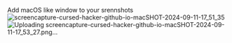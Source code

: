 Add macOS like window to your srennshots
![screencapture-cursed-hacker-github-io-macSHOT-2024-09-11-17_51_35](https://github.com/user-attachments/assets/1d3e6320-613c-4f44-9d4d-5e8b72a07dde)
![Uploading screencapture-cursed-hacker-github-io-macSHOT-2024-09-11-17_53_27.png…]()
